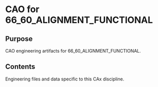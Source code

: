 # CAO for 66_60_ALIGNMENT_FUNCTIONAL

## Purpose
CAO engineering artifacts for 66_60_ALIGNMENT_FUNCTIONAL.

## Contents
Engineering files and data specific to this CAx discipline.

